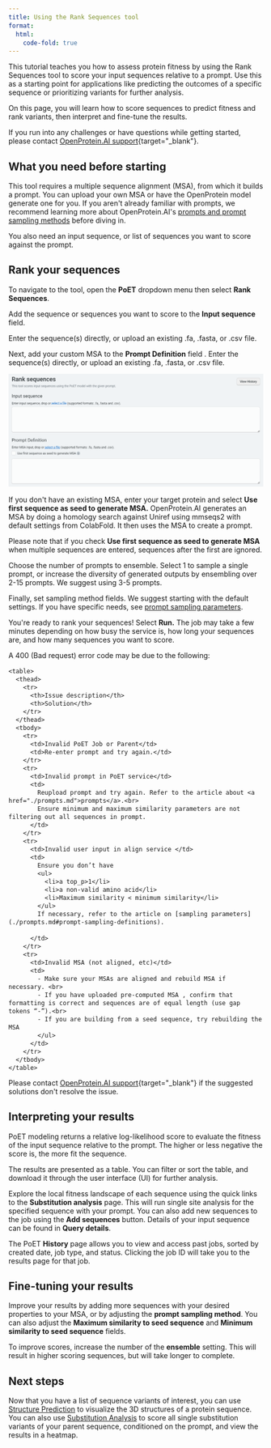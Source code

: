```yaml
---
title: Using the Rank Sequences tool
format:
  html:
    code-fold: true
---
```


This tutorial teaches you how to assess protein fitness by using the Rank Sequences tool to score your input sequences relative to a prompt. Use this as a starting point for applications like predicting the outcomes of a specific sequence or prioritizing variants for further analysis.

On this page, you will learn how to score sequences to predict fitness and rank variants, then interpret and fine-tune the results.

If you run into any challenges or have questions while getting started, please contact [OpenProtein.AI support](https://www.openprotein.ai/contact){target="_blank"}.

## What you need before starting

This tool requires a multiple sequence alignment (MSA), from which it builds a prompt. You can upload your own MSA or have the OpenProtein model generate one for you. If you aren't already familiar with prompts, we recommend learning more about OpenProtein.AI's [prompts and prompt sampling methods](./prompts.md) before diving in.

You also need an input sequence, or list of sequences you want to score against the prompt.

## Rank your sequences

To navigate to the tool, open the **PoET** dropdown menu then select **Rank Sequences**.

Add the sequence or sequences you want to score to the **Input sequence** field.

Enter the sequence(s) directly, or upload an existing .fa, .fasta, or .csv file.

Next, add your custom MSA to the **Prompt Definition** field . Enter the sequence(s) directly, or upload an existing .fa, .fasta, or .csv file.

![](./img/rank-sequences.png)

If you don't have an existing MSA, enter your target protein and select **Use first sequence as seed to generate MSA.** OpenProtein.AI generates an MSA by doing a homology search against Uniref using mmseqs2 with default settings from ColabFold. It then uses the MSA to create a prompt.

Please note that if you check **Use first sequence as seed to generate MSA** when multiple sequences are entered, sequences after the first are ignored.

Choose the number of prompts to ensemble. Select 1 to sample a single prompt, or increase the diversity of generated outputs by ensembling over 2-15 prompts. We suggest using 3-5 prompts.

Finally, set sampling method fields. We suggest starting with the default settings. If you have specific needs, see [prompt sampling parameters](./prompts.md).

You're ready to rank your sequences! Select **Run.** The job may take a few minutes depending on how busy the service is, how long your sequences are, and how many sequences you want to score.

A 400 (Bad request) error code may be due to the following:

```{=html}
<table>
  <thead>
    <tr>
      <th>Issue description</th>
      <th>Solution</th>
    </tr>
  </thead>
  <tbody>
    <tr>
      <td>Invalid PoET Job or Parent</td>
      <td>Re-enter prompt and try again.</td>
    </tr>
    <tr>
      <td>Invalid prompt in PoET service</td>
      <td>
        Reupload prompt and try again. Refer to the article about <a href="./prompts.md">prompts</a>.<br>
        Ensure minimum and maximum similarity parameters are not filtering out all sequences in prompt.
      </td>
    </tr>
    <tr>
      <td>Invalid user input in align service </td>
      <td>
        Ensure you don’t have
        <ul>
          <li>a top_p>1</li>
          <li>a non-valid amino acid</li>
          <li>Maximum similarity < minimum similarity</li>
        </ul>
        If necessary, refer to the article on [sampling parameters](./prompts.md#prompt-sampling-definitions).

      </td>
    </tr>
    <tr>
      <td>Invalid MSA (not aligned, etc)</td>
      <td>
        - Make sure your MSAs are aligned and rebuild MSA if necessary. <br>
        - If you have uploaded pre-computed MSA , confirm that formatting is correct and sequences are of equal length (use gap tokens “-”).<br>
        - If you are building from a seed sequence, try rebuilding the MSA
        </ul>
      </td>
    </tr>
  </tbody>
</table>
```

Please contact [OpenProtein.AI support](https://www.openprotein.ai/contact){target="_blank"} if the suggested solutions don't resolve the issue.

## Interpreting your results

PoET modeling returns a relative log-likelihood score to evaluate the fitness of the input sequence relative to the prompt. The higher or less negative the score is, the more fit the sequence.

The results are presented as a table. You can filter or sort the table, and download it through the user interface (UI) for further analysis.

Explore the local fitness landscape of each sequence using the quick links to the **Substitution analysis** page. This will run single site analysis for the specified sequence with your prompt. You can also add new sequences to the job using the **Add sequences** button. Details of your input sequence can be found in **Query details**.

The PoET **History** page allows you to view and access past jobs, sorted by created date, job type, and status. Clicking the job ID will take you to the results page for that job.

## Fine-tuning your results

Improve your results by adding more sequences with your desired properties to your MSA, or by adjusting the **prompt sampling method**. You can also adjust the **Maximum similarity to seed sequence** and **Minimum similarity to seed sequence** fields.

To improve scores, increase the number of the **ensemble** setting. This will result in higher scoring sequences, but will take longer to complete.

## Next steps

Now that you have a list of sequence variants of interest, you can use [Structure Prediction](../structure-prediction/using-structure-prediction.md) to visualize the 3D structures of a protein sequence. You can also use [Substitution Analysis](./substitution-analysis.md) to score all single substitution variants of your parent sequence, conditioned on the prompt, and view the results in a heatmap.